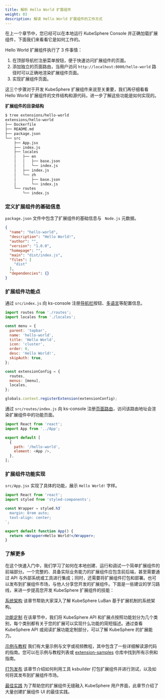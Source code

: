 ```yaml
---
title: 解析 Hello World 扩展组件
weight: 03
description: 解读 Hello World 扩展组件的工作方式
---
```


在上一个章节中，您已经可以在本地运行 KubeSphere Console 并正确加载扩展组件，下面我们来看看它是如何工作的。

Hello World 扩展组件执行了 3 件事情：

1. 在顶部导航栏注册菜单按钮，便于快速访问扩展组件的页面。
2. 添加独立的页面路由，当用户访问 `http://localhost:8000/hello-world` 路径时可以正确地渲染扩展组件页面。
3. 实现扩展组件页面。

这三个步骤对于开发 KubeSphere 扩展组件来说至关重要，我们再仔细看看 Hello World 扩展组件的文件结构和源代码，进一步了解这些功能是如何实现的。

**扩展组件的目录结构**

```bash
$ tree extensions/hello-world 
extensions/hello-world
├── Dockerfile
├── README.md
├── package.json
└── src
    ├── App.jsx
    ├── index.js
    ├── locales
    │   ├── en
    │   │   ├── base.json
    │   │   └── index.js
    │   ├── index.js
    │   └── zh
    │       ├── base.json
    │       └── index.js
    └── routes
        └── index.js
```

### 定义扩展组件的基础信息

`package.json` 文件中包含了扩展组件的基础信息与 ` Node.js` 元数据。

```json
{
  "name": "hello-world",
  "description": "Hello World!",
  "author": "",
  "version": "1.0.0",
  "homepage": "",
  "main": "dist/index.js",
  "files": [
    "dist"
  ],
  "dependencies": {}
}
```

### 扩展组件功能点

通过 `src/index.js` 向 ks-console 注册[导航栏](../../feature-customization/menu/)按钮、[多语言](../../feature-customization/internationalization/)等配置信息。

```js
import routes from './routes';
import locales from './locales';

const menu = {
  parent: 'topbar',
  name: 'hello-world',
  title: 'Hello World',
  icon: 'cluster',
  order: 0,
  desc: 'Hello World!',
  skipAuth: true,
};

const extensionConfig = {
  routes,
  menus: [menu],
  locales,
};

globals.context.registerExtension(extensionConfig);
```

通过 `src/routes/index.js` 向 ks-console 注册[页面路由](../../feature-customization/route)，访问该路由地址会渲染扩展组件中的功能页面。

```js
import React from 'react';
import App from '../App';

export default [
  {
    path: '/hello-world',
    element: <App />,
  },
];

```

### 扩展组件功能实现

`src/App.jsx` 实现了具体的功能，展示 `Hello World!` 字样。

```jsx
import React from 'react';
import styled from 'styled-components';

const Wrapper = styled.h3`
  margin: 8rem auto;
  text-align: center;
`;

export default function App() {
  return <Wrapper>Hello World!</Wrapper>;
}
```

### 了解更多

在这个快速入门中，我们学习了如何在本地创建、运行和调试一个简单扩展组件的前端部分。一个完整的、具备实际业务能力的扩展组件应包含前后端，甚至需要通过 API 与外部系统或工具进行集成；同时，还需要将扩展组件打包和部署。也可以发布到扩展组件市场，与他人分享您开发的扩展组件。下面是一些建议的学习路线，来进一步提高您开发 KubeSphere 扩展组件的技能：

[系统架构](../../architecture) 该章节帮助大家深入了解 KubeSphere LuBan 基于扩展机制的系统架构。

[功能定制](../../feature-customization) 在该章节中，我们将 KubeSphere API 和扩展点按照功能划分为几个类别，每个类别都有关于您的扩展可以实现什么功能的简短描述。通过查看 KubeSphere API 或阅读扩展功能定制部分，可以了解 KubeSphere 的扩展能力。

[示例与教程](../../examples) 我们有大量示例与文字或视频教程，其中包含了一些详细解读源代码的指南。您可以在示例与教程列表或 [extension-samples](https://github.com/kubesphere/extension-samples) 仓库中找到所有示例和指南。

[打包发布](../../packaging-and-release) 该章节介绍如何利用工具 ksbuilder 打包扩展组件并进行测试，以及如何将其发布到扩展组件市场。

[最佳实践](../../best-practices) 为了帮助您的扩展组件无缝融入 KubeSphere 用户界面，此章节介绍了大量创建扩展组件 UI 的最佳实践。

